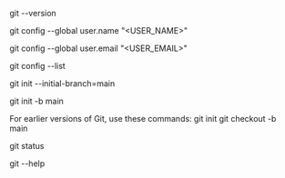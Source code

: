 git --version

git config --global user.name "<USER_NAME>"

git config --global user.email "<USER_EMAIL>"

git config --list

git init --initial-branch=main



git init -b main


For earlier versions of Git, use these commands:
git init
git checkout -b main

git status

git --help